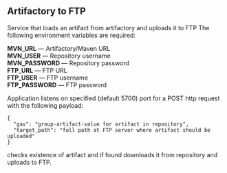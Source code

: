 ## Artifactory to FTP
Service that loads an artifact from artifactory and uploads it to FTP
The following environment variables are required:

**MVN_URL** — Artifactory/Maven URL  
**MVN_USER** — Repository username  
**MVN_PASSWORD** — Repository password  
**FTP_URL** — FTP URL  
**FTP_USER** — FTP username  
**FTP_PASSWORD** — FTP password  

Application listens on specified (default 5700) port for a POST http request with the following payload:

    {
      "gav": "group-artifact-value for artifact in repository",
      "target_path": "full path at FTP server where artifact should be uploaded"
    }

checks existence of artifact and if found downloads it from repository and uploads to FTP.
